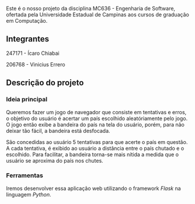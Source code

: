 Este é o nosso projeto da disciplina MC636 - Engenharia de Software, ofertada pela Universidade Estadual de Campinas aos cursos de graduação em Computação.

## Integrantes

247171 - Ícaro Chiabai

206768 - Vinicius Errero

## Descrição do projeto

### Ideia principal

Queremos fazer um jogo de navegador que consiste em tentativas e erros, o objetivo do usuário é acertar um país escolhido aleatóriamente pelo jogo. O jogo então exibe a bandeira do país na tela do usuário, porém, para não deixar tão fácil, a bandeira está desfocada.

 São concedidas ao usuário 5 tentativas para que acerte o país em questão. A cada tentativa, é exibido ao usuário a distância entre o país chutado e o escolhido. Para facilitar, a bandeira torna-se mais nítida a medida que o usuário se aproxima do país nos chutes.

### Ferramentas

Iremos desenvolver essa aplicação web utilizando o framework *Flask* na linguagem *Python*.